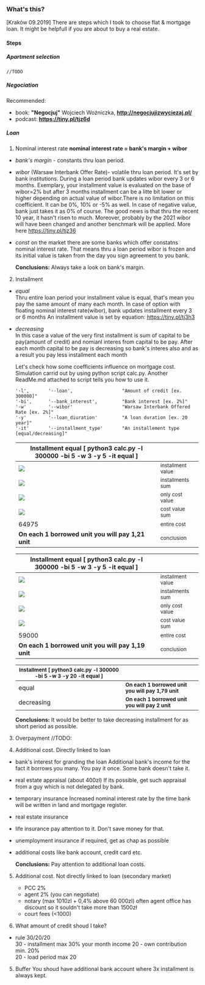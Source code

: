 ### What's this?
[Kraków 09.2019]
There are steps which I took to choose flat & mortgage loan.
It might be helpfull if you are about to buy a real estate.

#### Steps
##### Apartment selection
    //TODO 

##### Negociation
Recommended:
* book: **"Negocjuj"** Wojciech Woźniczka, **http://negocjujizwyciezaj.pl/**
* podcast: **https://tiny.pl/tjz6d**

##### Loan
1. Nominal interest rate
    **nominal interest rate = bank's margin + wibor**

  * *bank's margin* - constants thru loan period.
  * *wibor* (Warsaw Interbank Offer Rate)- volatile thru loan period.
    It's set by bank institutions. During a loan period bank updates wibor every 3 or 6 months.
    Exemplary, your installment value is evaluated on the base of wibor=2% but after 3 months installment
    can be a litte bit lower or higher depending on actual value of wibor.There is no limitation on this 
    coefficient. It can be 0%, 10% or -5% as well. In case of negative value, bank just takes it as 0% of course.
    The good news is that thru the recent 10 year, it hasn't risen to much. Moreover, probably by the 2021 wibor will have been
    changed and another benchmark will be applied. More here https://tiny.pl/tjz36
    
  * *const* on the market there are some banks which offer constatns nominal interest rate.
    That means thru a loan period wibor is frozen and its initial value is taken from the day you sign agreement to you bank.
    
    __Conclusions:__
    Always take a look on bank's margin.

2. Installment
  * *equal*<br/>
    Thru entire loan period your installment value is equal, that's mean you pay the same amount of many each month.
    In case of option with floating nominal interest rate(wibor), bank updates installment every 3 or 6 months
    An installment value is set by equation: https://tiny.pl/tj3h3
  * *decreasing*<br/>
    In this case a value of the very first installment is sum of capital to be pay(amount of credit) and nomianl interes from capital to be pay.
    After each month capital to be pay is decreasing so bank's interes also and as a result you pay less installment each month
    
    Let's check how some coefficients influence on mortgage cost.
    Simulation carrid out by using python script calc.py. 
    Another ReadMe.md attached to script tells you how to use it.
    ```
    '-l',       '--loan',                  "Amount of credit [ex. 300000]"
    '-bi',      '--bank_interest',         "Bank interest [ex. 2%]"
    '-w'        '--wibor'                  "Warsaw Interbank Offered Rate [ex. 2%]"
    '-y'        '--loan_diuration'         "A loan duration [ex. 20 year]"
    '-it'       '--installment_type'       "An installement type [equal/decreasing]"
    ```
    | Installment equal [ python3 calc.py -l 300000 -bi 5 -w 3 -y 5 -it equal ] |          |
    | ------------------------------------------------------------              | -------- |
    | ![](store/eq_installment_value.png)                          | <sup>installment value</sup> |
    | ![](store/eq_installment_value_sum.png)                      | <sup>installments sum</sup> |
    | ![](store/eq_costs.png)                                      | <sup>only cost value</sup> |
    | ![](store/eq_costs_sum.png)                                  | <sup>cost value sum</sup>  |
    | 64975                                                        | <sup>entire cost</sup>  |
    | **On each 1 borrowed unit you will pay 1,21 unit**           | <sup>conclusion</sup>  |
    
    | Installment equal [ python3 calc.py -l 300000 -bi 5 -w 3 -y 5 -it equal ] |          |
    | ------------------------------------------------------------              | -------- |
    | ![](store/decr_installment_value.png)                          | <sup>installment value</sup> |
    | ![](store/decr_installment_value_sum.png)                      | <sup>installments sum</sup> |
    | ![](store/decr_costs.png)                                      | <sup>only cost value</sup> |
    | ![](store/decr_costs_sum.png)                                  | <sup>cost value sum</sup>  |
    | 59000                                                          | <sup>entire cost</sup>  |
    | **On each 1 borrowed unit you will pay 1,19 unit**             | <sup>conclusion</sup>  |
    
    |  <sup>Installment [ python3 calc.py -l 300000 -bi 5 -w 3 -y 20 -it equal ] </sup> |  |
    | ------------------------------------------------------------                      | -------- |
    | equal| <sup>**On each 1 borrowed unit you will pay 1,79 unit**</sup>              ||
    | decreasing| <sup>**On each 1 borrowed unit you will pay 2 unit**</sup>            ||
    
    __Conclusions:__
    It would be better to take decreasing installment for as short period as possible.
    
3. Overpayment
    //TODO:

4. Additional cost. Directly linked to loan
  * bank's interest for granding the loan
    Additional bank's income for the fact it borrows you many. 
    You pay it once. Some bank doesn't take it.
  * real estate appraisal (about 400zl)
    If its possible, get such appraisal from a guy which is not delegated by bank.
  * temporary insurance
    Increased nominal interest rate by the time bank will be written in land and mortgage register.
  * real estate insurance
  * life insurance 
    pay attention to it. Don't save money for that.
  * unemployment insurance
    if required, get as chap as possible
  * additional costs 
    like bank account, credit card etc.
    
    __Conclusions:__
    Pay attention to additional loan costs.
    
5. Additional cost. Not directly linked to loan (secondary market)
    * PCC 2% 
    * agent 2% (you can negotiate)
    * notary (max 1010zl + 0,4% above 60 000zl)
      often agent office has discount so it souldn't take more than 1500zł 
    * court fees (<1000) 
    
6. What amount of credit shoud I take?
  * rule 30/20/20<br/>
    30 - installment max 30% your month income
    20 - own contribution min. 20%  
    20 - load period max 20 
    
5. Buffer
    You shoud have additional bank account where 3x installment is always kept.